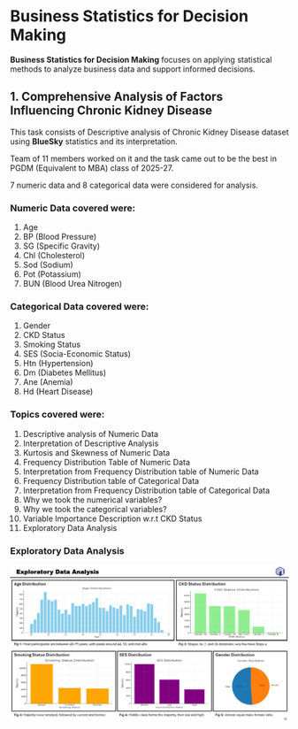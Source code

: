 # Business Statistics for Decision Making

**Business Statistics for Decision Making** focuses on applying statistical methods to analyze business data and support informed decisions.

## 1. Comprehensive Analysis of Factors Influencing Chronic Kidney Disease

This task consists of Descriptive analysis of Chronic Kidney Disease dataset using **BlueSky** statistics and its interpretation. 

Team of 11 members worked on it and the task came out to be the best in PGDM (Equivalent to MBA) class of 2025-27.

7 numeric data and 8 categorical data were considered for analysis.

### Numeric Data covered were:
1. Age
2. BP (Blood Pressure)
3. SG (Specific Gravity)
4. Chl (Cholesterol)
5. Sod (Sodium)
6. Pot (Potassium)
7. BUN (Blood Urea Nitrogen)

### Categorical Data covered were:
1. Gender
2. CKD Status
3. Smoking Status
4. SES (Socia-Economic Status)
5. Htn (Hypertension)
6. Dm (Diabetes Mellitus)
7. Ane (Anemia)
8. Hd (Heart Disease)

### Topics covered were:
1. Descriptive analysis of Numeric Data
2. Interpretation of Descriptive Analysis
3. Kurtosis and Skewness of Numeric Data
4. Frequency Distribution Table of Numeric Data
5. Interpretation from Frequency Distribution table of Numeric Data
6. Frequency Distribution table of Categorical Data
7. Interpretation from Frequency Distribution table of Categorical Data
8. Why we took the numerical variables?
9. Why we took the categorical variables?
10. Variable Importance Description w.r.t CKD Status
11. Exploratory Data Analysis

### Exploratory Data Analysis

![Exploratory Data Analysis](Images/Exp-data-analysis.png)
